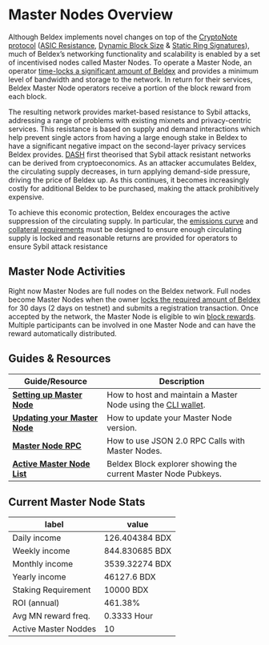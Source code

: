 
# Master Nodes Overview

Although Beldex implements novel changes on top of the [CryptoNote protocol](../Advanced/CryptoNoteElements.md) ([ASIC Resistance](../MasterNodes/Mining/ASICResistance.md), [Dynamic Block Size](../Advanced/DynamicBlockSize.md) & [Static Ring Signatures](/Advanced/CryptoNoteElements/#ring-signatures)), much of Beldex’s networking functionality and scalability is enabled by a set of incentivised nodes called Master Nodes.  To operate a Master Node, an operator [time-locks a significant amount of Beldex](../MasterNodes/StakingRequirement.md) and provides a minimum level of bandwidth and storage to the network. In return for their services, Beldex Master Node operators receive a portion of the block reward from each block.

The resulting network provides market-based resistance to Sybil attacks, addressing a range of problems with existing mixnets and privacy-centric services. This resistance is based on supply and demand interactions which help prevent single actors from having a large enough stake in Beldex to have a significant negative impact on the second-layer privacy services Beldex provides. [DASH](https://github.com/dashpay/dash/wiki/Whitepaper) first theorised that Sybil attack resistant networks can be derived from cryptoeconomics. As an attacker accumulates Beldex, the  circulating supply decreases, in turn applying demand-side pressure, driving the price of Beldex up. As this continues, it
becomes increasingly costly for additional Beldex to be purchased, making the attack prohibitively expensive.

To achieve this economic protection, Beldex encourages the active suppression of the circulating supply. In particular, the [emissions curve](../Advanced/Cryptoeconomics.md) and [collateral requirements](../MasterNodes/StakingRequirement.md) must be designed to ensure enough circulating supply is locked and reasonable returns are provided for operators to ensure Sybil attack resistance

## Master Node Activities

Right now Master Nodes are full nodes on the Beldex network. Full nodes become Master Nodes when the owner [locks the required amount of Beldex](../MasterNodes/StakingRequirement.md) for 30 days (2 days on testnet) and submits a registration transaction. Once accepted by the network, the Master Node is eligible to win [block rewards](../Advanced/Cryptoeconomics.md). Multiple participants can be involved in one Master Node and can have the reward automatically distributed.

## Guides & Resources

| **Guide/Resource**                                                                                                       	| **Description**                                                                                                                                   	|
|--------------------------------------------------------------------------------------------------------------------------	|---------------------------------------------------------------------------------------------------------------------------------------------------	| 
| **[Setting up Master Node](../MasterNodes/MNFullGuide.md)**                                                            	| How to host and maintain a Master Node using the [CLI wallet](/Wallets/WalletsOverview/#command-line-interface-wallet-cli). |
| **[Updating your Master Node](../MasterNodes/UpdateGuide.md)**                                                          | How to update your Master Node version.|
| **[Master Node RPC](../Developer/MNRPCGuide.md)**                                                                       	| How to use JSON 2.0 RPC Calls with Master Nodes.                                                                                                 	|
| **[Active Master Node List](http://explorer.beldex.io)**                                                               	| Beldex Block explorer showing the current Master Node Pubkeys. 

## Current Master Node Stats

|label|value|
|---|---|
|Daily income| 126.404384 BDX|
|Weekly income| 844.830685 BDX|
|Monthly income | 3539.32274 BDX|
|Yearly  income | 46127.6 BDX|
|Staking Requirement | 10000 BDX|
|ROI (annual) | 461.38%|
|Avg MN reward freq. | 0.3333 Hour|
|Active Master Noddes| 10|